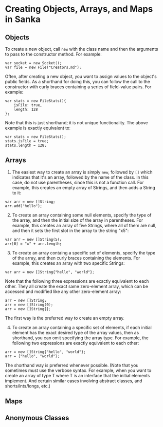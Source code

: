 Creating Objects, Arrays, and Maps in Sanka
===========================================

## Objects

To create a new object, call `new` with the class name and then the
arguments to pass to the constructor method. For example:
~~~
var socket = new Socket();
var file = new File("Creators.md");
~~~

Often, after creating a new object, you want to assign values to the
object's public fields. As a shorthand for doing this, you can follow
the call to the constructor with curly braces containing a series of
field-value pairs. For example:
~~~
var stats = new FileStats(){
    isFile: true,
    length: 128
};
~~~

Note that this is just shorthand; it is not unique functionality. The
above example is exactly equivalent to:
~~~
var stats = new FileStats();
stats.isFile = true;
stats.length = 128;
~~~

## Arrays

1. The easiest way to create an array is simply `new`, followed by
`[]` which indicates that it's an array, followed by the name of the
class. In this case, do not use parentheses, since this is not a
function call. For example, this creates an empty array of Strings,
and then adds a String to it:
~~~
var arr = new []String;
arr.add("hello");
~~~

2. To create an array containing some null elements, specify the type
of the array, and then the initial size of the array in parentheses.
For example, this creates an array of five Strings, where all of them
are null, and then it sets the first slot in the array to the string
"x5":
~~~
var arr = new []String(5);
arr[0] = "x" + arr.length;
~~~

3. To create an array containg a specific set of elements, specify the
type of the array, and then curly braces containing the elements. For
example, this creates an array with two specific Strings:
~~~
var arr = new []String{"hello", "world"};
~~~

Note that the following three expressions are exactly equivalent to
each other. They all create the exact same zero-element array, which
can be accessed and modified like any other zero-element array:
~~~
arr = new []String;
arr = new []String(0);
arr = new []String{};
~~~

The first way is the preferred way to create an empty array.

4. To create an array containing a specific set of elements, if each
initial element has the exact desired type of the array values, then
as shorthand, you can omit specifying the array type. For example, the
following two expressions are exactly equivalent to each other:
~~~
arr = new []String{"hello", "world"};
arr = {"hello", "world"};
~~~

The shorthand way is preferred whenever possible. (Note that you sometimes must use the verbose syntax. For example, when you want to create an array of type T where T is an interface that the initial elements implement. And certain similar cases involving abstract classes, and shorts/ints/longs, etc.)

## Maps

## Anonymous Classes
